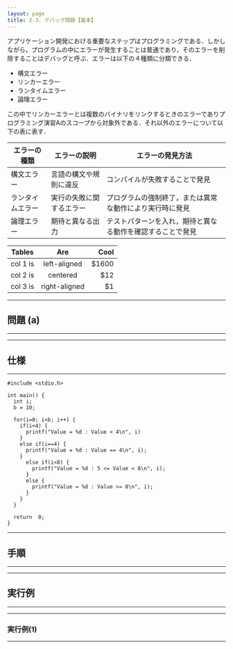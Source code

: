 ```yaml
---
layout: page
title: 2-3. デバッグ問題【基本】
---
```


アプリケーション開発における重要なステップはプログラミングである．しかしながら，プログラムの中にエラーが発生することは普通であり，そのエラーを削除することはデバッグと呼ぶ．エラーは以下の４種類に分類できる．
- 構文エラー
- リンカーエラー
- ランタイムエラー
- 論理エラー

この中でリンカーエラーとは複数のバイナリをリンクするときのエラーでありプログラミング演習Aのスコープから対象外である．それ以外のエラーについて以下の表に表す．

|  エラーの種類     |  エラーの説明            |  エラーの発見方法                                    |
| --------------  | ---------------------  | ------------------------------------------------  |
|  構文エラー       |  言語の構文や規則に違反   | コンパイルが失敗することで発見                          | 
|  ランタイムエラー  |  実行の失敗に関するエラー  | プログラムの強制終了，または異常な動作により実行時に発見    |
|  論理エラー       |  期待と異なる出力        |  テストパターンを入れ，期待と異なる動作を確認することで発見  |

| Tables   |      Are      |  Cool |
|----------|:-------------:|------:|
| col 1 is |  left-aligned | $1600 |
| col 2 is |    centered   |   $12 |
| col 3 is | right-aligned |    $1 |

---
## 問題 (a)
---



---
## 仕様
---

   

```
#include <stdio.h>

int main() {
  int i;
  b = 10;
  
  for(i=0; i<b; i++) {
    if(i<4) {
      printf("Value = %d : Value < 4\n", i)
    }
    else if(i==4) {
      printf("Value = %d : Value == 4\n", i);
    }
      else if(i<8) {
        printf("Value = %d : 5 <= Value < 8\n", i);
      }
      else {
        printf("Value = %d : Value >= 8\n", i);
      }
    }
  }

  return  0;
}
```

---
## 手順
---


---
## 実行例
---

---
### 実行例(1)
---
